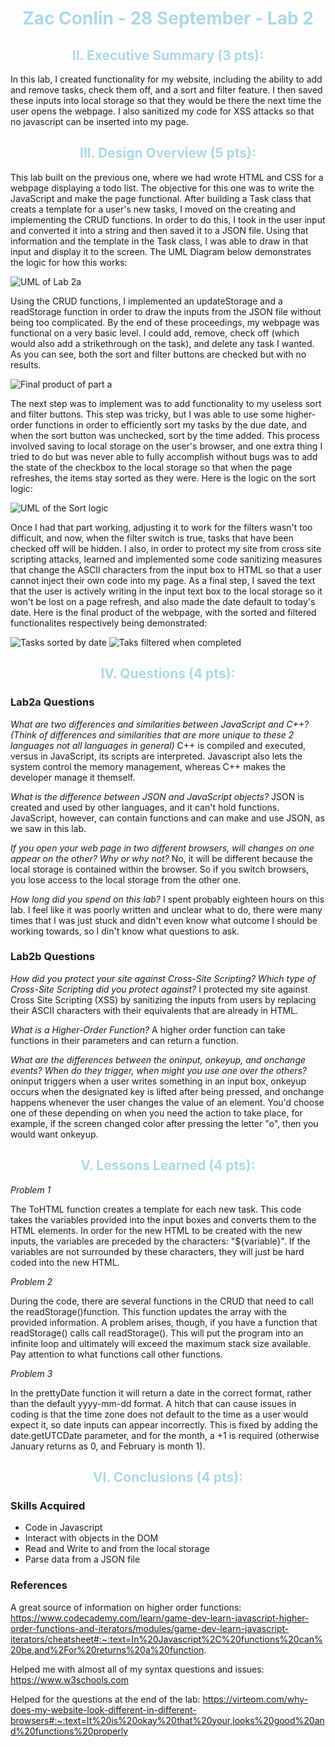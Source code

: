 <style>
h1 {
color: lightblue;
text-align: center;
}
h2 {
color: lightblue;
text-align: center;
}
h4 {
    color:lightgray;
    text-decoration: italic;
}
</style>

# Zac Conlin - 28 September - Lab 2

## II. Executive Summary (3 pts):
In this lab, I created functionality for my website, including the ability to add and remove tasks, check them off, and a sort and filter feature. I then saved these inputs into local storage so that they would be there the next time the user opens the webpage. I also sanitized my code for XSS attacks so that no javascript can be inserted into my page. 

## III. Design Overview (5 pts):

This lab built on the previous one, where we had wrote HTML and CSS for a webpage displaying a todo list. The objective for this one was to write the JavaScript and make the page functional. After building a Task class that creats a template for a user's new tasks, I moved on the creating and implementing the CRUD functions. In order to do this, I took in the user input and converted it into a string and then saved it to a JSON file. Using that information and the template in the Task class, I was able to draw in that input and display it to the screen. The UML Diagram below demonstrates the logic for how this works:

![UML of Lab 2a](UML1.png)

Using the CRUD functions, I implemented an updateStorage and a readStorage function in order to draw the inputs from the JSON file without being too complicated. By the end of these proceedings, my webpage was functional on a very basic level. I could add, remove, check off (which would also add a strikethrough on the task), and delete any task I wanted. As you can see, both the sort and filter buttons are checked but with no results.

![Final product of part a](2a.png)

The next step was to implement was to add functionality to my useless sort and filter buttons. This step was tricky, but I was able to use some higher-order functions in order to efficiently sort my tasks by the due date, and when the sort button was unchecked, sort by the time added. This process involved saving to local storage on the user's browser, and one extra thing I tried to do but was never able to fully accomplish without bugs was to add the state of the checkbox to the local storage so that when the page refreshes, the items stay sorted as they were. Here is the logic on the sort logic:

![UML of the Sort logic](UML2.png)

Once I had that part working, adjusting it to work for the filters wasn't too difficult, and now, when the filter switch is true, tasks that have been checked off will be hidden. I also, in order to protect my site from cross site scripting attacks, learned and implemented some code sanitizing measures that change the ASCII characters from the input box to HTML so that a user cannot inject their own code into my page. As a final step, I saved the text that the user is actively writing in the input text box to the local storage so it won't be lost on a page refresh, and also made the date default to today's date. Here is the final product of the webpage, with the sorted and filtered functionalites respectively being demonstrated:

![Tasks sorted by date](sorted.png)
![Taks filtered when completed](filtered.png)

## IV. Questions (4 pts):

### Lab2a Questions

*What are two differences and similarities between JavaScript and C++? (Think of differences and similarities that are more unique to these 2 languages not all languages in general)*
C++ is compiled and executed, versus in JavaScript, its scripts are interpreted. Javascript also lets the system control the memory management, whereas C++ makes the developer manage it themself.

*What is the difference between JSON and JavaScript objects?* 
JSON is created and used by other languages, and it can't hold functions. JavaScript, however, can contain functions and can make and use JSON, as we saw in this lab.

*If you open your web page in two different browsers, will changes on one appear on the other? Why or why not?* 
No, it will be different because the local storage is contained within the browser. So if you switch browsers, you lose access to the local storage from the other one.

*How long did you spend on this lab?*
I spent probably eighteen hours on this lab. I feel like it was poorly written and unclear what to do, there were many times that I was just stuck and didn't even know what outcome I should be working towards, so I din't know what questions to ask.

### Lab2b Questions

*How did you protect your site against Cross-Site Scripting? Which type of Cross-Site Scripting did you protect against?* 
I protected my site against Cross Site Scripting (XSS) by sanitizing the inputs from users by replacing their ASCII characters with their equivalents that are already in HTML.

*What is a Higher-Order Function?*
A higher order function can take functions in their parameters and can return a function.

*What are the differences between the oninput, onkeyup, and onchange events? When do they trigger, when might you use one over the others?* 
oninput triggers when a user writes something in an input box, onkeyup occurs when the designated key is lifted after being pressed, and onchange happens whenever the user changes the value of an element. You'd choose one of these depending on when you need the action to take place, for example, if the screen changed color after pressing the letter "o", then you would want onkeyup.

## V. Lessons Learned (4 pts):
*Problem 1*

The ToHTML function creates a template for each new task. This code takes the variables provided into the input boxes and converts them to the HTML elements. In order for the new HTML to be created with the new inputs, the variables are preceded by the characters: "${variable}". If the variables are not surrounded by these characters, they will just be hard coded into the new HTML.

*Problem 2*

During the code, there are several functions in the CRUD that need to call the readStorage()function. This function updates the array with the provided information. A problem arises, though, if you have a function that readStorage() calls call readStorage(). This will put the program into an infinite loop and ultimately will exceed the maximum stack size available. Pay attention to what functions call other functions.

*Problem 3*

In the prettyDate function it will return a date in the correct format, rather than the default yyyy-mm-dd format. A hitch that can cause issues in coding is that the time zone does not default to the time as a user would expect it, so date inputs can appear incorrectly. This is fixed by adding the date.getUTCDate parameter, and for the month, a +1 is required (otherwise January returns as 0, and February is month 1).

## VI. Conclusions (4 pts):

### Skills Acquired
- Code in Javascript
- Interact with objects in the DOM
- Read and Write to and from the local storage
- Parse data from a JSON file

### References
A great source of information on higher order functions: https://www.codecademy.com/learn/game-dev-learn-javascript-higher-order-functions-and-iterators/modules/game-dev-learn-javascript-iterators/cheatsheet#:~:text=In%20Javascript%2C%20functions%20can%20be,and%2For%20returns%20a%20function.

Helped me with almost all of my syntax questions and issues: https://www.w3schools.com 

Helped for the questions at the end of the lab: https://virteom.com/why-does-my-website-look-different-in-different-browsers#:~:text=It%20is%20okay%20that%20your,looks%20good%20and%20functions%20properly


